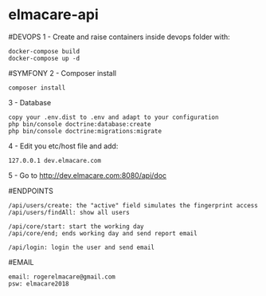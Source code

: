 # elmacare-api

#DEVOPS
1 - Create and raise containers inside devops folder with: 

    docker-compose build
    docker-compose up -d

#SYMFONY
2 - Composer install
    
    composer install
    
3 - Database
    
    copy your .env.dist to .env and adapt to your configuration
    php bin/console doctrine:database:create
    php bin/console doctrine:migrations:migrate
    
4 - Edit you etc/host file and add:

    127.0.0.1 dev.elmacare.com
    
5 - Go to http://dev.elmacare.com:8080/api/doc

#ENDPOINTS
    
    /api/users/create: the "active" field simulates the fingerprint access
    /api/users/findAll: show all users
    
    /api/core/start: start the working day
    /api/core/end; ends working day and send report email
    
    /api/login: login the user and send email
 
#EMAIL

    email: rogerelmacare@gmail.com
    psw: elmacare2018
